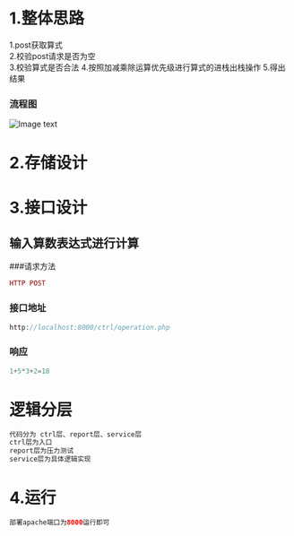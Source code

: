 # 1.整体思路
1.post获取算式  
2.校验post请求是否为空  
3.校验算式是否合法
4.按照加减乘除运算优先级进行算式的进栈出栈操作
5.得出结果
### 流程图

![Image text]()


# 2.存储设计
# 3.接口设计

## 输入算数表达式进行计算 
###请求方法  
```php 
HTTP POST
```
### 接口地址   
```php 
http://localhost:8000/ctrl/operation.php  
```
### 响应
```php 
1+5*3+2=18
```
# 逻辑分层
```php 
代码分为 ctrl层、report层、service层  
ctrl层为入口
report层为压力测试
service层为具体逻辑实现
```
# 4.运行
 ```php
部署apache端口为8000运行即可  
 ```
